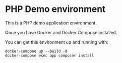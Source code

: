 # PHP Demo environment

This is a PHP demo application environment.

Once you have Docker and Docker Compose installed.

You can get this environment up and running with:

```
docker-compose up --build -d
docker-compose exec app composer install
```